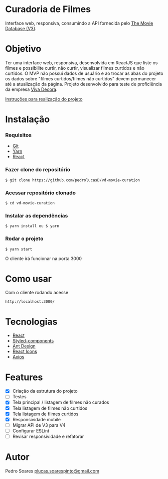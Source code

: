 # Curadoria de Filmes

Interface web, responsiva, consumindo a API fornecida pelo [The Movie Database (V3)](https://www.themoviedb.org).


# Objetivo

Ter uma interface web, responsiva, desenvolvida em ReactJS que liste os filmes e possibilite curtir, não curtir, visualizar filmes curtidos e não curtidos. O MVP não possui dados de usuário e ao trocar as abas do projeto os dados sobre "filmes curtidos/filmes não curtidos" devem permanecer até a atualização da página.
Projeto desenvolvido para teste de proficiência da empresa [Viva Decora](https://www.vivadecora.com.br/).

[Instruções para realização do projeto](https://github.com/vivadecora/projeto-front-end-vivadecora-nao-fazer-fork)

# Instalação
### Requisitos
- [Git](https://git-scm.com/book/en/v2/Getting-Started-Installing-Git)
- [Yarn](https://yarnpkg.com/getting-started)
- [React](https://pt-br.reactjs.org/)

### Fazer clone do repositório
```
$ git clone https://github.com/pedrolucasD/vd-movie-curation
```
### Acessar repositório clonado
```
$ cd vd-movie-curation
```
### Instalar as dependências
```
$ yarn install ou $ yarn
```

### Rodar o projeto
```
$ yarn start
```
O cliente irá funcionar na porta 3000

# Como usar
Com o cliente rodando acesse
```
http://localhost:3000/
```

# Tecnologias
- [React](https://pt-br.reactjs.org/)
- [Styled-components](https://styled-components.com/)
- [Ant Design](https://ant.design/)
- [React Icons](https://react-icons.github.io/react-icons/)
- [Axios](https://www.npmjs.com/package/axios)

# Features
- [x] Criação da estrutura do projeto
- [ ] Testes
- [x] Tela principal / listagem de filmes não curados
- [x] Tela listagem de filmes não curtidos
- [x] Tela listagem de filmes curtidos
- [x] Responsividade mobile
- [ ] Migrar API de V3 para V4
- [ ] Configurar ESLint
- [ ] Revisar responsividade e refatorar

# Autor
Pedro Soares
plucas.soarespinto@gmail.com